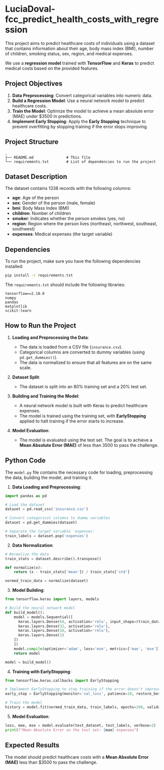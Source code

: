 # LuciaDoval-fcc_predict_health_costs_with_regression

This project aims to predict healthcare costs of individuals using a dataset that contains information about their age, body mass index (BMI), number of children, smoking status, sex, region, and medical expenses.

We use a **regression model** trained with **TensorFlow** and **Keras** to predict medical costs based on the provided features.

## **Project Objectives**

1. **Data Preprocessing**: Convert categorical variables into numeric data.
2. **Build a Regression Model**: Use a neural network model to predict healthcare costs.
3. **Train the Model**: Optimize the model to achieve a mean absolute error (MAE) under $3500 in predictions.
4. **Implement Early Stopping**: Apply the **Early Stopping** technique to prevent overfitting by stopping training if the error stops improving.

## **Project Structure**

```
.
├── README.md               # This file
└── requirements.txt        # List of dependencies to run the project
```

## **Dataset Description**

The dataset contains 1338 records with the following columns:

- **age**: Age of the person
- **sex**: Gender of the person (male, female)
- **bmi**: Body Mass Index (BMI)
- **children**: Number of children
- **smoker**: Indicates whether the person smokes (yes, no)
- **region**: Region where the person lives (northeast, northwest, southeast, southwest)
- **expenses**: Medical expenses (the target variable)

## **Dependencies**

To run the project, make sure you have the following dependencies installed:

```bash
pip install -r requirements.txt
```

The `requirements.txt` should include the following libraries:

```
tensorflow==2.10.0
numpy
pandas
matplotlib
scikit-learn
```

## **How to Run the Project**

1. **Loading and Preprocessing the Data**:
   - The data is loaded from a CSV file (`insurance.csv`).
   - Categorical columns are converted to dummy variables (using `pd.get_dummies()`).
   - The data is normalized to ensure that all features are on the same scale.

2. **Dataset Split**:
   - The dataset is split into an 80% training set and a 20% test set.

3. **Building and Training the Model**:
   - A neural network model is built with Keras to predict healthcare expenses.
   - The model is trained using the training set, with **EarlyStopping** applied to halt training if the error starts to increase.

4. **Model Evaluation**:
   - The model is evaluated using the test set. The goal is to achieve a **Mean Absolute Error (MAE)** of less than 3500 to pass the challenge.

## **Python Code**

The `model.py` file contains the necessary code for loading, preprocessing the data, building the model, and training it.

1. **Data Loading and Preprocessing**:

```python
import pandas as pd

# Load the dataset
dataset = pd.read_csv('insurance.csv')

# Convert categorical columns to dummy variables
dataset = pd.get_dummies(dataset)

# Separate the target variable 'expenses'
train_labels = dataset.pop('expenses')
```

2. **Data Normalization**:

```python
# Normalize the data
train_stats = dataset.describe().transpose()

def normalize(x):
    return (x - train_stats['mean']) / train_stats['std']

normed_train_data = normalize(dataset)
```

3. **Model Building**:

```python
from tensorflow.keras import layers, models

# Build the neural network model
def build_model():
    model = models.Sequential([
      keras.layers.Dense(64, activation='relu', input_shape=(train_dataset.shape[1],)),
      keras.layers.Dense(32, activation='relu'),
      keras.layers.Dense(16, activation='relu'),
      keras.layers.Dense(1) 
    ])
    ])
    model.compile(optimizer='adam', loss='mse', metrics=['mae', 'mse'])
    return model

model = build_model()
```

4. **Training with EarlyStopping**:

```python
from tensorflow.keras.callbacks import EarlyStopping

# Implement EarlyStopping to stop training if the error doesn't improve
early_stop = EarlyStopping(monitor='val_loss', patience=10, restore_best_weights=True)

# Train the model
history = model.fit(normed_train_data, train_labels, epochs=100, validation_split=0.2, callbacks=[early_stop])
```

5. **Model Evaluation**:

```python
loss, mae, mse = model.evaluate(test_dataset, test_labels, verbose=2)
print(f"Mean Absolute Error on the test set: {mae} expenses")
```

## **Expected Results**

The model should predict healthcare costs with a **Mean Absolute Error (MAE)** less than $3500 to pass the challenge.
